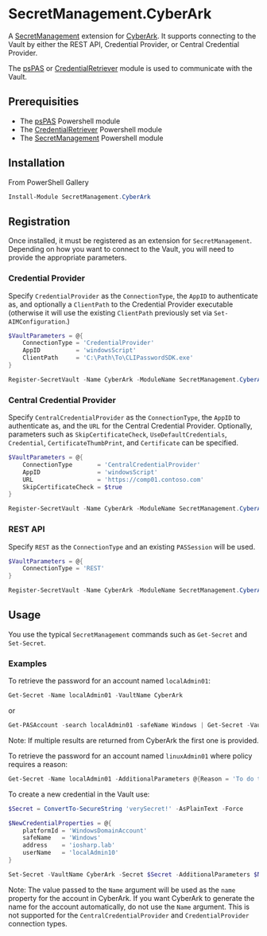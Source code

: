 # SecretManagement.CyberArk

A [SecretManagement](https://github.com/powershell/secretmanagement) extension for [CyberArk](https://www.cyberark.com/). It supports connecting to the Vault by either the REST API, Credential Provider, or Central Credential Provider.

The [psPAS](https://github.com/pspete/psPAS) or [CredentialRetriever](https://github.com/pspete/CredentialRetriever) module is used to communicate with the Vault.

## Prerequisities

* The [psPAS](https://github.com/pspete/psPAS) Powershell module
* The [CredentialRetriever](https://github.com/pspete/CredentialRetriever) Powershell module
* The [SecretManagement](https://github.com/powershell/secretmanagement) Powershell module

## Installation

From PowerShell Gallery

```powershell
Install-Module SecretManagement.CyberArk
```

## Registration

Once installed, it must be registered as an extension for `SecretManagement`. Depending on how you want to connect to the Vault, you will need to provide the appropriate parameters.

### Credential Provider

Specify `CredentialProvider` as the `ConnectionType`, the `AppID` to authenticate as, and optionally a `ClientPath` to the Credential Provider executable (otherwise it will use the existing `ClientPath` previously set via `Set-AIMConfiguration`.)

```powershell
$VaultParameters = @{
    ConnectionType = 'CredentialProvider'
    AppID          = 'windowsScript'
    ClientPath     = 'C:\Path\To\CLIPasswordSDK.exe'
}

Register-SecretVault -Name CyberArk -ModuleName SecretManagement.CyberArk @VaultParameters
```

### Central Credential Provider

Specify `CentralCredentialProvider` as the `ConnectionType`, the `AppID` to authenticate as, and the `URL` for the Central Credential Provider. Optionally, parameters such as `SkipCertificateCheck`, `UseDefaultCredentials`, `Credential`, `CertificateThumbPrint`, and `Certificate` can be specified.

```powershell
$VaultParameters = @{
    ConnectionType       = 'CentralCredentialProvider'
    AppID                = 'windowsScript'
    URL                  = 'https://comp01.contoso.com'
    SkipCertificateCheck = $true
}

Register-SecretVault -Name CyberArk -ModuleName SecretManagement.CyberArk @VaultParameters
```

### REST API

Specify `REST` as the `ConnectionType` and an existing `PASSession` will be used.

```powershell
$VaultParameters = @{
    ConnectionType = 'REST'
}

Register-SecretVault -Name CyberArk -ModuleName SecretManagement.CyberArk @VaultParameters
```

## Usage

You use the typical `SecretManagement` commands such as `Get-Secret` and `Set-Secret`.

### Examples

To retrieve the password for an account named `localAdmin01`:

```powershell
Get-Secret -Name localAdmin01 -VaultName CyberArk
```

or

```powershell
Get-PASAccount -search localAdmin01 -safeName Windows | Get-Secret -VaultName CyberArk
```

Note: If multiple results are returned from CyberArk the first one is provided.

To retrieve the password for an account named `linuxAdmin01` where policy requires a reason:

```powershell
Get-Secret -Name localAdmin01 -AdditionalParameters @{Reason = 'To do things' } -VaultName CyberArk
```

To create a new credential in the Vault use:

```powershell
$Secret = ConvertTo-SecureString 'verySecret!' -AsPlainText -Force

$NewCredentialProperties = @{
    platformId = 'WindowsDomainAccount'
    safeName   = 'Windows'
    address    = 'iosharp.lab'
    userName   = 'localAdmin10'
}

Set-Secret -VaultName CyberArk -Secret $Secret -AdditionalParameters $NewCredentialProperties
```

Note: The value passed to the `Name` argument will be used as the `name` property for the account in CyberArk. If you want CyberArk to generate the name for the account automatically, do not use the `Name` argument. This is not supported for the `CentralCredentialProvider` and `CredentialProvider` connection types.
